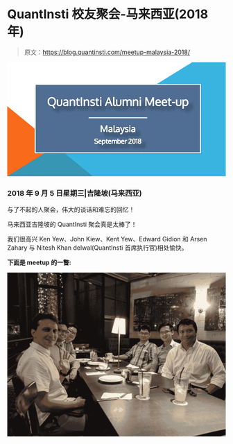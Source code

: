 # QuantInsti 校友聚会-马来西亚(2018 年)

> 原文：<https://blog.quantinsti.com/meetup-malaysia-2018/>

![QI Meetup Malaysia](img/53a4a9e511f7b9eb6033287af17d9f20.png)

### **2018 年 9 月 5 日星期三|吉隆坡(马来西亚)**

与了不起的人聚会，伟大的谈话和难忘的回忆！

马来西亚吉隆坡的 QuantInsti 聚会真是太棒了！

我们很高兴 Ken Yew、John Kiew、Kent Yew、Edward Gidion 和 Arsen Zahary 与 Nitesh Khan delwal(QuantInsti 首席执行官)相处愉快。

**下面是 meetup 的一瞥:**

![QI Meetup Malaysia](img/9ae20c7f38c79337e8a71e255ccdd771.png)